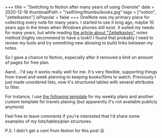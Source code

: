 +++
title = "Switching to Notion after many years of using Onenote"
date = 2020-12-16
thumbnailPath = "/self/img/thumbs/books.jpg"
tags = ["notion", "zettelkasten"]
isPopular = false
+++
OneNote was my primary place for collecting every note for many years.
I started to use it long ago, maybe 10 years ago in the times when Windows phones still exist.
It suited my needs for many years, but while reading
[the article about "Zettelkasten"](https://en.wikipedia.org/wiki/Zettelkasten) notes method
(highly recommend to have a look!) I found
that probably I need to review my tools and try something new allowing to build links between my notes.

So I gave a chance to Notion, especially after it removed a limit on amount of pages for free plan.

Aand... I'd say it works really well for me.
It's very flexible, supporting things from travel and week planning to keeping books/films to watch.
Previously I just made unordered lists, now it's structured tables with several attributes to filter.

For instance, I use [the following template](https://notionpages.com/578/weekly-planning-template/) for my weekly plans
and another custom template for travels planing (but apparently it's not available publicly anymore)

Feel free to leave comments if you're interested that I'd share some examples of my lists/tables/plan structures. 

P.S. I didn't get a cent from Notion for this post 😛